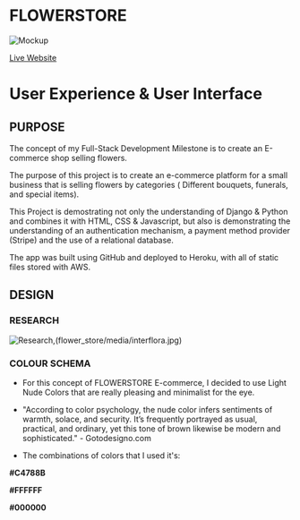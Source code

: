 # FLOWERSTORE


![Mockup]()


[Live Website]()


# User Experience & User Interface

## PURPOSE

The concept of my Full-Stack Development Milestone is to create an E-commerce shop selling flowers.  

The purpose of this project is to create an e-commerce platform for a small business that is selling flowers by categories ( Different bouquets, funerals, and special items). 

This Project is demostrating not only the understanding of Django & Python and combines it with HTML, CSS & Javascript, but also is demonstrating the understanding of an authentication mechanism, a payment method provider (Stripe) and the use of a relational database.

The app was built using GitHub and deployed to Heroku, with all of static files stored with AWS.

## DESIGN 

### RESEARCH

![Research](https://www.interflora.se/interflora/produktkategorier/visa-alla-produkter/#!/),(flower_store/media/interflora.jpg)


### COLOUR SCHEMA

* For this concept of FLOWERSTORE E-commerce, I decided to use Light Nude Colors that are really pleasing and minimalist for the eye. 

* "According to color psychology, the nude color infers sentiments of warmth, solace, and security. It’s frequently portrayed as usual, practical, and ordinary, yet this tone of brown likewise be modern and sophisticated." - Gotodesigno.com

* The combinations of colors that I used it's:  

**#C4788B**

**#FFFFFF**

**#000000**